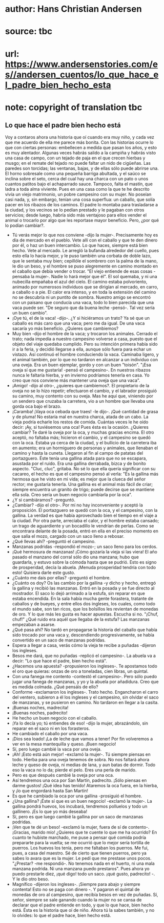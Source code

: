 # author: Hans Christian Andersen
# source: tbc
# url: https://www.andersenstories.com/es//andersen_cuentos/lo_que_hace_el_padre_bien_hecho_esta
# note: copyright of translation tbc

## Lo que hace el padre bien hecho está 

Voy a contaros ahora una historia que oí cuando era muy niño, y cada vez
que me acuerdo de ella me parece más bonita. Con las historias ocurre lo
que con ciertas personas: embellecen a medida que pasan los años, y esto
es muy alentador.
Algunas veces habrás salido a la campiña y habrás visto una casa de
campo, con un tejado de paja en el que crecen hierbas y musgo; en el
remate del tejado no puede faltar un nido de cigüeñas. Las paredes son
torcidas; las ventanas, bajas, y de ellas sólo puede abrirse una. El
horno sobresale como una pequeña barriga abultada, y el saúco se inclina
sobre el seto, cerca del cual hay una charca con un pato o unos cuantos
patitos bajo el achaparrado sauce. Tampoco, falta el mastín, que ladra a
toda alma viviente.
Pues en una casa como la que te he descrito vivía un viejo matrimonio,
un pobre campesino con su mujer. No poseían casi nada, y, sin embargo,
tenían una cosa superflua: un caballo, que solía pacer en los ribazos de
los caminos. El padre lo montaba para trasladarse a la ciudad, y los
vecinos se lo pedían prestado y le pagaban con otros servicios; desde
luego, habría sido más ventajoso para ellos vender el animal o trocarlo
por algo que les reportase mayor beneficio. Pero, ¿por qué lo podían
cambiar?.
- Tú verás mejor lo que nos conviene -dijo la mujer-. Precisamente hoy
es día de mercado en el pueblo. Vete allí con el caballo y que te den
dinero por él, o haz un buen intercambio. Lo que haces, siempre está
bien hecho. Vete al mercado.
Le arregló la bufanda alrededor del cuello, pues esto ella lo hacía
mejor, y le puso también una corbata de doble lazo, que le sentaba muy
bien; cepillóle el sombrero con la palma de la mano, le dio un beso, y
el hombre se puso alegremente en camino montado en el caballo que debía
vender o trocar. "El viejo entiende de esas cosas -pensaba la mujer-.
Nadie lo hará mejor que él".
El sol quemaba, y ni una nubecilla empañaba el azul del cielo. El camino
estaba polvoriento, animado por numerosos individuos que se dirigían al
mercado, en carro, a caballo o a pie. El calor era intenso, y en toda la
extensión del camino no se descubría ni un puntito de sombra.
Nuestro amigo se encontró con un paisano que conducía una vaca, todo lo
bien parecida que una vaca puede ser. "De seguro que da buena leche
-pensó-. Tal vez sería un buen cambio".
- ¡Oye tú, el de la vaca! -dijo-. ¿Y si hiciéramos un trato? Ya sé que
un caballo es más caro que una vaca; pero me da igual. De una vaca
sacaría yo más beneficio. ¿Quieres que cambiemos?
- Muy bien -dijo el hombre de la vaca; y trocaron los animales.
Cerrado el trato; nada impedía a nuestro campesino volverse a casa,
puesto que el objeto del viaje quedaba cumplido. Pero su intención
primera había sido ir a la feria, y decidió llegarse a ella, aunque sólo
fuera para echar un vistazo. Así continuó el hombre conduciendo la vaca.
Caminaba ligero, y el animal también, por lo que no tardaron en alcanzar
a un individuo con una oveja. Era un buen ejemplar, gordo y con un buen
"toisón".
"¡Esa oveja sí que me gustaría! -pensó el campesino-. En nuestros
ribazos nunca le faltaría hierba, y en invierno podríamos tenerla en
casa. Yo creo que nos conviene más mantener una oveja que una vaca".
- ¡Amigo! -dijo al otro-, ¿quieres que cambiemos?.
El propietario de la oveja no se lo hizo repetir; efectuaron el cambio,
y el labrador prosiguió su camino, muy contento con su oveja. Mas he
aquí que, viniendo por un sendero que cruzaba la carretera, vio a un
hombre que llevaba una gorda oca bajo el brazo.
- ¡Caramba! ¡Vaya oca cebada que traes! -le dijo-. ¡Qué cantidad de
grasa y de pluma! No estaría mal en nuestra charca, atada de un cabo. La
vieja podría echarle los restos de comida. Cuántas veces le he oído
decir: ¡Ay, si tuviésemos una oca! Pues ésta es la ocasión. ¿Quieres
cambiar? Te daré la oveja por la oca, y muchas gracias encima.
El otro aceptó, no faltaba más; hicieron el cambio, y el campesino se
quedó con la oca. Estaba ya cerca de la ciudad, y el bullicio de la
carretera iba en aumento; era un hormiguero de personas y animales, que
llenaban el camino y hasta la cuneta. Llegaron al fin al campo de
patatas del portazguero. Éste tenía una gallina atada para que no se
escapara, asustada por el ruido. Era una gallina derrabada, bizca y de
bonito aspecto. "Cluc, cluc", gritaba. No sé lo que ella quería
significar con su cacareo, el hecho es que el campesino pensó al verla:
"Es la gallina más hermosa que he visto en mi vida; es mejor que la
clueca del señor rector; me gustaría tenerla. Una gallina es el animal
más fácil de criar; siempre encuentra un granito de trigo; puede decirse
que se mantiene ella sola. Creo sería un buen negocio cambiarla por la
oca".
- ¿Y si cambiáramos? -preguntó.
- ¿Cambiar? -dijo el otro-. Por mí no hay inconveniente y aceptó la
proposición. El portazguero se quedó con la oca, y el campesino, con la
gallina.
La verdad es que había aprovechado bien el tiempo en el viaje a la
ciudad. Por otra parte, arreciaba el calor, y el hombre estaba cansado;
un trago de aguardiente y un bocadillo le vendrían de perlas. Como se
encontrara delante de la posada, entró en ella en el preciso momento en
que salía el mozo, cargado con un saco lleno a rebosar.
- ¿Qué llevas ahí? -preguntó el campesino.
- Manzanas podridas -respondió el mozo-; un saco lleno para los cerdos.
- ¡Qué hermosura de manzanas! ¡Cómo gozaría la vieja si las viera! El
año pasado el manzano del corral sólo dio una manzana; hubo que
guardarla, y estuvo sobre la cómoda hasta que se pudrió. Esto es signo
de prosperidad, decía la abuela. ¡Menuda prosperidad tendría con todo
esto! Quisiera darle este gusto.
- ¿Cuánto me dais por ellas? -preguntó el hombre.
- ¿Cuánto os doy? Os las cambio por la gallina -y dicho y hecho, entregó
la gallina y recibió las manzanas. Entró en la posada y se fue directo
al mostrador. El saco lo dejó arrimado a la estufa, sin reparar en que
estaba encendida. En la sala había mucha gente forastera, tratante de
caballos y de bueyes, y entre ellos dos ingleses, los cuales, como todo
el mundo sabe, son tan ricos, que los bolsillos les revientan de monedas
de oro. Y lo que más les gusta es hacer apuestas. Escucha si no.
"¡Chuf, chuf!" ¿Qué ruido era aquél que llegaba de la estufa? Las
manzanas empezaban a asarse.
- ¿Qué pasa ahí?
No tardó en propagarse la historia del caballo que había sido trocado
por una vaca y, descendiendo progresivamente, se había convertido en un
saco de manzanas podridas.
- Espera a llegar a casa, verás cómo la vieja te recibe a puñadas
-dijeron los ingleses.
- Besos me dará, que no puñadas -replicó el campesino-. La abuela va a
decir: "Lo que hace el padre, bien hecho está".
- ¿Hacemos una apuesta? -propusieron los ingleses-. Te apostamos todo el
oro que quieras: onzas de oro a toneladas, cien libras, un quintal.
- Con una fanega me contento -contestó el campesino-. Pero sólo puedo
jugar una fanega de manzanas, y yo y la abuela por añadidura. Creo que
es medida colmada. ¿Qué pensáis de ello?
- Conforme -exclamaron los ingleses-. Trato hecho.
Engancharon el carro del ventero, subieron a él los ingleses y el
campesino, sin olvidar el saco de manzanas, y se pusieron en camino. No
tardaron en llegar a la casita.
- ¡Buenas noches, madrecita!
- ¡Buenas noches, padrecito!
- He hecho un buen negocio con el caballo.
- ¡Ya lo decía yo; tú entiendes de eso! -dijo la mujer, abrazándolo, sin
reparar en el saco ni en los forasteros.
- He cambiado el caballo por una vaca.
- ¡Dios sea loado! ¡La de leche que vamos a tener! Por fin volveremos a
ver en la mesa mantequilla y queso. ¡Buen negocio!
- Sí, pero luego cambié la vaca por una oveja.
- ¡Ah! ¡Esto está aún mejor! -exclamó la mujer-. Tú siempre piensas en
todo. Hierba para una oveja tenemos de sobra. No nos faltará ahora leche
y queso de oveja, ni medias de lana, y aun batas de dormir. Todo eso la
vaca no lo da; pierde el pelo. Eres una perla de marido.
- Pero es que después cambié la oveja por una oca.
- Así tendremos una oca por San Martín, padrecito. ¡Sólo piensas en
darme gustos! ¡Qué idea has tenido! Ataremos la oca fuera, en la hierba,
y ¡lo que engordará hasta San Martín!
- Es que he cambiado la oca por una gallina -prosiguió el hombre.
- ¿Una gallina? ¡Éste sí que es un buen negocio! -exclamó la mujer-. La
gallina pondrá huevos, los incubará, tendremos polluelos y todo un
gallinero. ¡Es lo que yo más deseaba!
- Sí, pero es que luego cambié la gallina por un saco de manzanas
podridas.
- ¡Ven que te dé un beso! -exclamó la mujer, fuera de sí de contento-.
¡Gracias, marido mío! ¿Quieres que te cuente lo que me ha ocurrido? En
cuanto te hubiste marchado, me puse a pensar qué comida podría
prepararte para la vuelta; se me ocurrió que lo mejor sería tortilla de
puerros. Los huevos los tenía, pero me faltaban los puerros. Me fui,
pues, a casa del maestro. Sé de cierto que tienen puerros, pero ya sabes
lo avara que es la mujer. Le pedí que me prestase unos pocos.
"¿Prestar? -me respondió-. No tenemos nada en el huerto, ni una mala
manzana podrida. Ni una manzana puedo prestaros". Pues ahora yo puedo
prestarle diez, ¡qué digo! todo un saco. ¡qué gusto, padrecito! -. Y le
dio otro beso.
- Magnífico -dijeron los ingleses-. ¡Siempre para abajo y siempre
contenta! Esto no se paga con dinero -. Y pagaron el quintal de monedas
de oro al campesino, que recibía besos en vez de puñadas.
Sí, señor, siempre se sale ganando cuando la mujer no se cansa de
declarar que el padre entiende en todo, y que lo que hace, bien hecho
está.
Ésta es la historia que oí de niño. Ahora tú la sabes también, y no lo
olvides: lo que el padre hace, bien hecho está.
